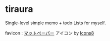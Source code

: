 # tiraura

Single-level simple memo + todo Lists for myself.


favicon : <a target="_blank" href="https://icons8.com/icon/25593/matt-paper">マットペーパー</a> アイコン by <a target="_blank" href="https://icons8.com">Icons8</a>
